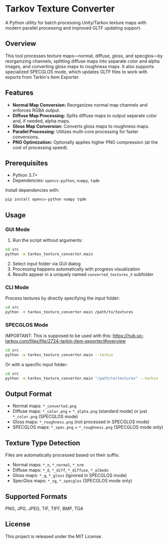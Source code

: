 # Tarkov Texture Converter

A Python utility for batch processing Unity/Tarkov texture maps with modern parallel processing and improved GLTF updating support.

## Overview

This tool processes texture maps—normal, diffuse, gloss, and specglos—by reorganizing channels, splitting diffuse maps into separate color and alpha images, and converting gloss maps to roughness maps. It also supports specialized SPECGLOS mode, which updates GLTF files to work with exports from Tarkin's Item Exporter.

## Features

- **Normal Map Conversion:** Reorganizes normal map channels and enforces RGBA output.
- **Diffuse Map Processing:** Splits diffuse maps to output separate color and, if needed, alpha maps.
- **Gloss Map Conversion:** Converts gloss maps to roughness maps.
- **Parallel Processing:** Utilizes multi-core processing for faster conversions.
- **PNG Optimization:** Optionally applies higher PNG compression (at the cost of processing speed).

## Prerequisites

- Python 3.7+
- Dependencies: `opencv-python`, `numpy`, `tqdm`

Install dependencies with:

```bash
pip install opencv-python numpy tqdm
```

## Usage
### GUI Mode
1. Run the script without arguments:
```bash
cd src
python -m tarkov_texture_converter.main
```
2. Select input folder via GUI dialog
3. Processing happens automatically with progress visualization
4. Results appear in a uniquely named `converted_textures_X` subfolder

### CLI Mode
Process textures by directly specifying the input folder:
```bash
cd src
python -m tarkov_texture_converter.main /path/to/textures
```

### SPECGLOS Mode
IMPORTANT: This is supposed to be used with this: https://hub.sp-tarkov.com/files/file/2724-tarkin-item-exporter/#overview
```bash
cd src
python -m tarkov_texture_converter.main --tarkin
```
Or with a specific input folder:
```bash
cd src
python -m tarkov_texture_converter.main "/path/to/textures" --tarkin
```

## Output Format
- Normal maps: `*_converted.png`
- Diffuse maps: `*_color.png` + `*_alpha.png` (standard mode) or just `*_color.png` (SPECGLOS mode)
- Gloss maps: `*_roughness.png` (not processed in SPECGLOS mode)
- SPECGLOS maps: `*_spec.png` + `*_roughness.png` (SPECGLOS mode only)

## Texture Type Detection
Files are automatically processed based on their suffix:
- Normal maps: `*_n`, `*_normal`, `*_nrm`
- Diffuse maps: `*_d`, `*_diff`, `*_diffuse`, `*_albedo`
- Gloss maps: `*_g`, `*_gloss` (ignored in SPECGLOS mode)
- SpecGlos maps: `*_sg`, `*_specglos` (SPECGLOS mode only)

## Supported Formats
PNG, JPG, JPEG, TIF, TIFF, BMP, TGA

## License
This project is released under the MIT License.